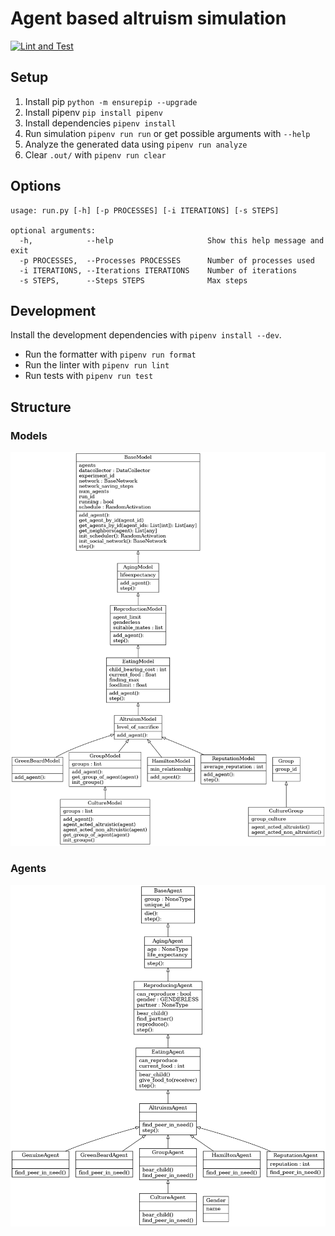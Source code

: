 # Agent based altruism simulation

[![Lint and Test](https://github.com/koerners/thesis-simulation/actions/workflows/pytest.yml/badge.svg?branch=main)](https://github.com/koerners/thesis-simulation/actions/workflows/pytest.yml)

## Setup

1. Install pip ```python -m ensurepip --upgrade```
2. Install pipenv ```pip install pipenv```
3. Install dependencies ```pipenv install```
4. Run simulation ```pipenv run run``` or get possible arguments with ```--help```
5. Analyze the generated data using ```pipenv run analyze```
6. Clear ```.out/``` with ```pipenv run clear```

## Options

```
usage: run.py [-h] [-p PROCESSES] [-i ITERATIONS] [-s STEPS]

optional arguments:
  -h,            --help                     Show this help message and exit
  -p PROCESSES,  --Processes PROCESSES      Number of processes used
  -i ITERATIONS, --Iterations ITERATIONS    Number of iterations
  -s STEPS,      --Steps STEPS              Max steps
```


## Development

Install the development dependencies with ```pipenv install --dev```.

- Run the formatter with ```pipenv run format```
- Run the linter with ```pipenv run lint```
- Run tests with ```pipenv run test```


## Structure
### Models
![UML-Models](https://github.com/koerners/thesis-simulation/blob/main/uml/classes_Models.png)
### Agents
![UML-Models](https://github.com/koerners/thesis-simulation/blob/main/uml/classes_Agents.png)
